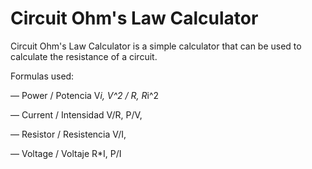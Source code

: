 # Circuit Ohm's Law Calculator

Circuit Ohm's Law Calculator is a simple calculator that can be used to calculate the resistance of a circuit.

Formulas used:

— Power / Potencia V*i, V^2 / R, R*i^2

— Current / Intensidad  V/R, P/V, 

— Resistor / Resistencia V/I, 

— Voltage / Voltaje R*I, P/I